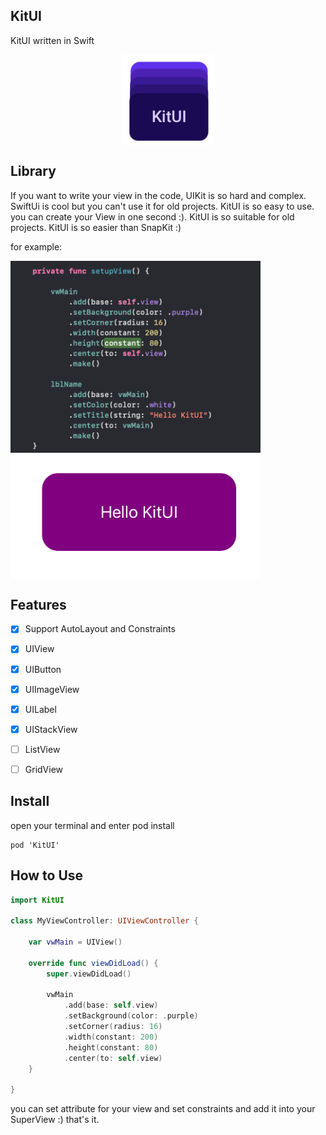 ## KitUI

 KitUI written in Swift
 
<p align="center">
 <img src="/screenshots/logo.png" align="center"  />
</p>

## Library
If you want to write your view in the code, UIKit is so hard and complex. SwiftUi is cool but you can't use it for old projects.
KitUI is so easy to use. you can create your View in one second :). KitUI is so suitable for old projects.
KitUI is so easier than SnapKit :)

for example:

<p>
 <img src="/screenshots/screenshot2.png" align="center" width="400"  max-width="80%"  />
 <img src="/screenshots/screenshot1.png" align="center" width="400"  max-width="80%"  />

</p>

## Features

- [x] Support AutoLayout and Constraints
- [x] UIView
- [x] UIButton
- [x] UIImageView
- [x] UILabel
- [x] UIStackView
- [ ] ListView
- [ ] GridView


## Install

open your terminal and enter pod install

```
pod 'KitUI'
```

## How to Use

```swift
import KitUI

class MyViewController: UIViewController {

    var vwMain = UIView()

    override func viewDidLoad() {
        super.viewDidLoad()

        vwMain
            .add(base: self.view)
            .setBackground(color: .purple)
            .setCorner(radius: 16)
            .width(constant: 200)
            .height(constant: 80)
            .center(to: self.view)
    }

}
```

you can set attribute for your view and set constraints and add it into your SuperView :) that's it.
